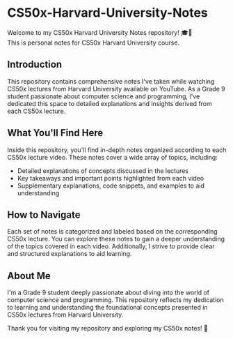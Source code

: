 # CS50x-Harvard-University-Notes
Welcome to my CS50x Harvard University Notes repository! 🎓📝  
This is personal notes for CS50x Harvard University course.

## Introduction
This repository contains comprehensive notes I've taken while watching CS50x lectures from Harvard University available on YouTube. As a Grade 9 student passionate about computer science and programming, I've dedicated this space to detailed explanations and insights derived from each CS50x lecture.

## What You'll Find Here
Inside this repository, you'll find in-depth notes organized according to each CS50x lecture video. These notes cover a wide array of topics, including:

* Detailed explanations of concepts discussed in the lectures
* Key takeaways and important points highlighted from each video
* Supplementary explanations, code snippets, and examples to aid understanding

## How to Navigate
Each set of notes is categorized and labeled based on the corresponding CS50x lecture. You can explore these notes to gain a deeper understanding of the topics covered in each video. Additionally, I strive to provide clear and structured explanations to aid learning.

## About Me
I'm a Grade 9 student deeply passionate about diving into the world of computer science and programming. This repository reflects my dedication to learning and understanding the foundational concepts presented in CS50x lectures from Harvard University.

Thank you for visiting my repository and exploring my CS50x notes! 🚀
